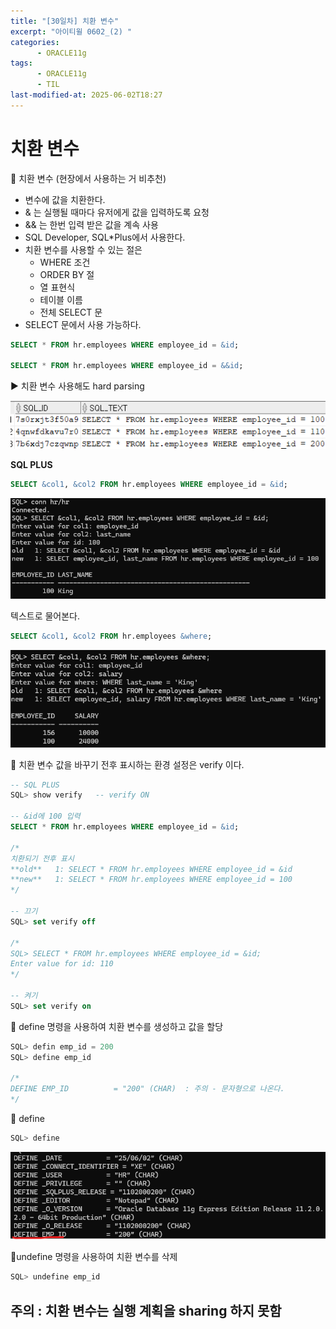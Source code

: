 ```yaml
---
title: "[30일차] 치환 변수"
excerpt: "아이티윌 0602_(2) "
categories:
      - ORACLE11g
tags:
      - ORACLE11g
      - TIL
last-modified-at: 2025-06-02T18:27
---
```



# 치환 변수

📍 치환 변수 (현장에서 사용하는 거 비추천)

- 변수에 값을 치환한다.
- & 는 실행될 때마다 유저에게 값을 입력하도록 요청
- && 는 한번 입력 받은 값을 계속 사용
- SQL Developer, SQL*Plus에서 사용한다.
- 치환 변수를 사용할 수 있는 절은
    - WHERE 조건
    - ORDER BY 절
    - 열 표현식
    - 테이블 이름
    - 전체 SELECT 문
- SELECT 문에서 사용 가능하다.

```sql
SELECT * FROM hr.employees WHERE employee_id = &id;

SELECT * FROM hr.employees WHERE employee_id = &&id;
```

▶️  치환 변수 사용해도 hard parsing

![image.png](/assets/20250602/5.png)

**SQL PLUS**

```sql
SELECT &col1, &col2 FROM hr.employees WHERE employee_id = &id;
```

![image.png](/assets/20250602/6.png)

텍스트로 물어본다.

```sql
SELECT &col1, &col2 FROM hr.employees &where;
```

![image.png](/assets/20250602/7.png)

📍 치환 변수 값을 바꾸기 전후 표시하는 환경 설정은 verify 이다.

```sql
-- SQL PLUS
SQL> show verify   -- verify ON

-- &id에 100 입력
SELECT * FROM hr.employees WHERE employee_id = &id; 

/*
치환되기 전후 표시
**old**   1: SELECT * FROM hr.employees WHERE employee_id = &id
**new**   1: SELECT * FROM hr.employees WHERE employee_id = 100
*/

-- 끄기
SQL> set verify off

/*
SQL> SELECT * FROM hr.employees WHERE employee_id = &id;
Enter value for id: 110
*/

-- 켜기
SQL> set verify on
```

📍 define 명령을 사용하여 치환 변수를 생성하고 값을 할당

```sql
SQL> defin emp_id = 200
SQL> define emp_id

/*
DEFINE EMP_ID          = "200" (CHAR)  : 주의 - 문자형으로 나온다.
*/
```

📍 define

```sql
SQL> define
```

![image.png](/assets/20250602/8.png)

📍undefine 명령을 사용하여 치환 변수를 삭제

```sql
SQL> undefine emp_id
```

## 주의 : 치환 변수는 실행 계획을 sharing 하지 못함